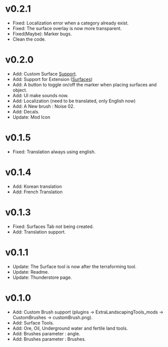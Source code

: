 # v0.2.1
- Fixed: Localization error when a category already exist.
- Fixed: The surface overlay is now more transparent.
- Fixed(Maybe): Marker bugs.
- Clean the code.

# v0.2.0
- Add: Custom Surface [Support](https://github.com/AlphaGaming7780/ExtraLandscapingTools/wiki#custom-surfaces).
- Add: Support for Extension ([Surfaces](https://github.com/AlphaGaming7780/ELT-Surfaces)) 
- Add: A button to toggle on/off the marker when placing surfaces and object.
- Add: UI make sounds now.
- Add: Localization (need to be translated, only English now)
- Add: A New brush : Noise 02.
- Add: Decals.
- Update: Mod Icon

# v0.1.5
- Fixed: Translation always using english.

# v0.1.4
- Add: Korean translation 
- Add: French Translation

# v0.1.3
- Fixed: Surfaces Tab not being created.
- Add: Translation support.

# v0.1.1
- Update: The Surface tool is now after the terraforming tool.
- Update: Readme.
- Update: Thunderstore page.

# v0.1.0
- Add: Custom Brush support (plugins -> ExtraLandscapingTools_mods -> CustomBrushes -> customBrush.png).
- Add: Surface Tools.
- Add: Ore, Oil, Underground water and fertile land tools.
- Add: Brushes parameter : angle.
- Add: Brushes parameter : Brushes.